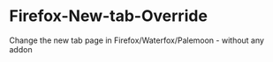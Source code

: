 # Firefox-New-tab-Override
Change the new tab page in Firefox/Waterfox/Palemoon - without any addon
